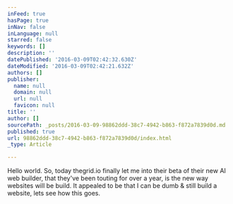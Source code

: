 ```yaml
---
inFeed: true
hasPage: true
inNav: false
inLanguage: null
starred: false
keywords: []
description: ''
datePublished: '2016-03-09T02:42:32.630Z'
dateModified: '2016-03-09T02:42:21.632Z'
authors: []
publisher:
  name: null
  domain: null
  url: null
  favicon: null
title: ''
author: []
sourcePath: _posts/2016-03-09-98862ddd-38c7-4942-b863-f872a7839d0d.md
published: true
url: 98862ddd-38c7-4942-b863-f872a7839d0d/index.html
_type: Article

---
```

Hello world. So, today thegrid.io finally let me into their beta of their new AI web builder, that they've been touting for over a year, is the new way websites will be build. It appealed to be that I can be dumb  & still build a website, lets see how this goes.